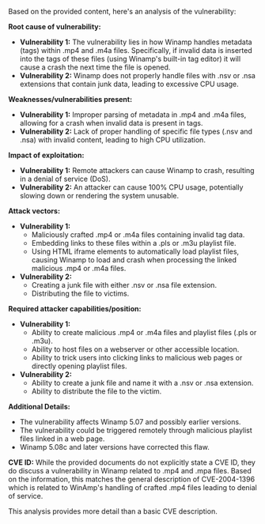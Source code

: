 Based on the provided content, here's an analysis of the vulnerability:

**Root cause of vulnerability:**

*   **Vulnerability 1:** The vulnerability lies in how Winamp handles metadata (tags) within .mp4 and .m4a files. Specifically, if invalid data is inserted into the tags of these files (using Winamp's built-in tag editor) it will cause a crash the next time the file is opened.
*   **Vulnerability 2:**  Winamp does not properly handle files with .nsv or .nsa extensions that contain junk data, leading to excessive CPU usage.

**Weaknesses/vulnerabilities present:**

*   **Vulnerability 1:** Improper parsing of metadata in .mp4 and .m4a files, allowing for a crash when invalid data is present in tags.
*   **Vulnerability 2:**  Lack of proper handling of specific file types (.nsv and .nsa) with invalid content, leading to high CPU utilization.

**Impact of exploitation:**

*   **Vulnerability 1:** Remote attackers can cause Winamp to crash, resulting in a denial of service (DoS).
*   **Vulnerability 2:** An attacker can cause 100% CPU usage, potentially slowing down or rendering the system unusable.

**Attack vectors:**

*   **Vulnerability 1:**
    *   Maliciously crafted .mp4 or .m4a files containing invalid tag data.
    *   Embedding links to these files within a .pls or .m3u playlist file.
    *   Using HTML iframe elements to automatically load playlist files, causing Winamp to load and crash when processing the linked malicious .mp4 or .m4a files.
*   **Vulnerability 2:**
    *   Creating a junk file with either .nsv or .nsa file extension.
    *   Distributing the file to victims.

**Required attacker capabilities/position:**

*   **Vulnerability 1:**
    *   Ability to create malicious .mp4 or .m4a files and playlist files (.pls or .m3u).
    *   Ability to host files on a webserver or other accessible location.
    *   Ability to trick users into clicking links to malicious web pages or directly opening playlist files.
*   **Vulnerability 2:**
    *   Ability to create a junk file and name it with a .nsv or .nsa extension.
    *   Ability to distribute the file to the victim.

**Additional Details:**

*   The vulnerability affects Winamp 5.07 and possibly earlier versions.
*   The vulnerability could be triggered remotely through malicious playlist files linked in a web page.
*   Winamp 5.08c and later versions have corrected this flaw.

**CVE ID:** While the provided documents do not explicitly state a CVE ID, they do discuss a vulnerability in Winamp related to .mp4 and .mpa files. Based on the information, this matches the general description of CVE-2004-1396 which is related to WinAmp's handling of crafted .mp4 files leading to denial of service.

This analysis provides more detail than a basic CVE description.